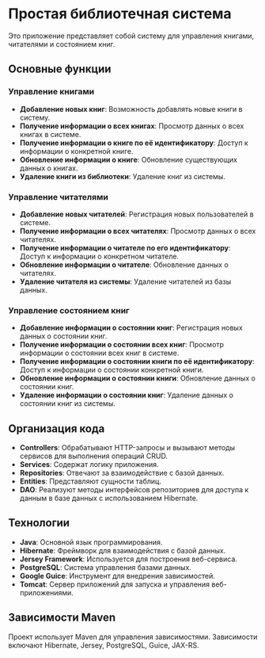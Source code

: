 # Простая библиотечная система

Это приложение представляет собой систему для управления книгами, читателями и состоянием книг.

## Основные функции

### Управление книгами
- **Добавление новых книг**: Возможность добавлять новые книги в систему.
- **Получение информации о всех книгах**: Просмотр данных о всех книгах в системе.
- **Получение информации о книге по её идентификатору**: Доступ к информации о конкретной книге.
- **Обновление информации о книге**: Обновление существующих данных о книгах.
- **Удаление книги из библиотеки**: Удаление книг из системы.

### Управление читателями
- **Добавление новых читателей**: Регистрация новых пользователей в системе.
- **Получение информации о всех читателях**: Просмотр данных о всех читателях.
- **Получение информации о читателе по его идентификатору**: Доступ к информации о конкретном читателе.
- **Обновление информации о читателе**: Обновление данных о читателях.
- **Удаление читателя из системы**: Удаление читателей из базы данных.

### Управление состоянием книг
- **Добавление информации о состоянии книг**: Регистрация новых данных о состоянии книг.
- **Получение информации о состоянии всех книг**: Просмотр информации о состоянии всех книг в системе.
- **Получение информации о состоянии книги по её идентификатору**: Доступ к информации о состоянии конкретной книги.
- **Обновление информации о состоянии книги**: Обновление данных о состоянии книг.
- **Удаление информации о состоянии книг**: Удаление данных о состоянии книг из системы.

## Организация кода

- **Controllers**: Обрабатывают HTTP-запросы и вызывают методы сервисов для выполнения операций CRUD.
- **Services**: Содержат логику приложения.
- **Repositories**: Отвечают за взаимодействие с базой данных.
- **Entities**: Представляют сущности таблиц.
- **DAO**: Реализуют методы интерфейсов репозиториев для доступа к данным в базе данных с использованием Hibernate.

## Технологии

- **Java**: Основной язык программирования.
- **Hibernate**: Фреймворк для взаимодействия с базой данных.
- **Jersey Framework**: Используется для построения веб-сервиса.
- **PostgreSQL**: Система управления базами данных.
- **Google Guice**: Инструмент для внедрения зависимостей.
- **Tomcat**: Сервер приложений для запуска и управления веб-приложениями.


## Зависимости Maven

Проект использует Maven для управления зависимостями. Зависимости включают Hibernate, Jersey, PostgreSQL, Guice, JAX-RS.
